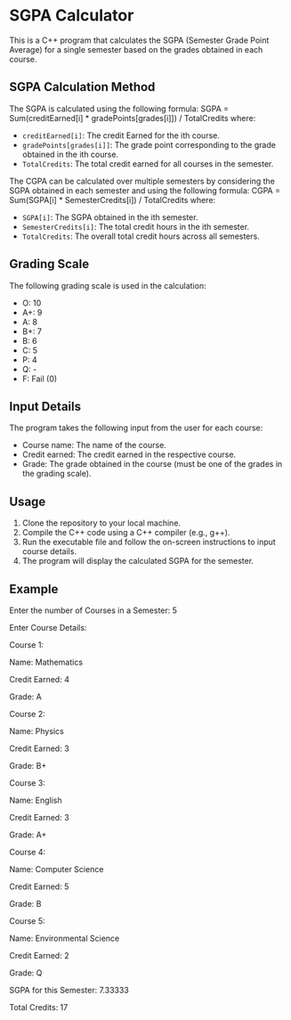# SGPA Calculator

This is a C++ program that calculates the SGPA (Semester Grade Point Average) for a single semester based on the grades obtained in each course. 
## SGPA Calculation Method

The SGPA is calculated using the following formula:
SGPA = Sum(creditEarned[i] * gradePoints[grades[i]]) / TotalCredits
where:
- `creditEarned[i]`: The credit Earned for the ith course.
- `gradePoints[grades[i]]`: The grade point corresponding to the grade obtained in the ith course.
- `TotalCredits`: The total credit earned for all courses in the semester.

The CGPA can be calculated over multiple semesters by considering the SGPA obtained in each semester and using the following formula:
CGPA = Sum(SGPA[i] * SemesterCredits[i]) / TotalCredits
where:
- `SGPA[i]`: The SGPA obtained in the ith semester.
- `SemesterCredits[i]`: The total credit hours in the ith semester.
- `TotalCredits`: The overall total credit hours across all semesters.

## Grading Scale

The following grading scale is used in the calculation:
- O: 10
- A+: 9
- A: 8
- B+: 7
- B: 6
- C: 5
- P: 4
- Q: -
- F: Fail (0)

## Input Details

The program takes the following input from the user for each course:
- Course name: The name of the course.
- Credit earned: The credit earned in the respective course.
- Grade: The grade obtained in the course (must be one of the grades in the grading scale).

## Usage

1. Clone the repository to your local machine.
2. Compile the C++ code using a C++ compiler (e.g., g++).
3. Run the executable file and follow the on-screen instructions to input course details.
4. The program will display the calculated SGPA for the semester.

## Example

Enter the number of Courses in a Semester: 5

Enter Course Details:

Course 1:

Name: Mathematics

Credit Earned: 4

Grade: A


Course 2:

Name: Physics

Credit Earned: 3

Grade: B+


Course 3:

Name: English

Credit Earned: 3

Grade: A+


Course 4:

Name: Computer Science

Credit Earned: 5

Grade: B


Course 5:

Name: Environmental Science

Credit Earned: 2

Grade: Q


SGPA for this Semester: 7.33333

Total Credits: 17
